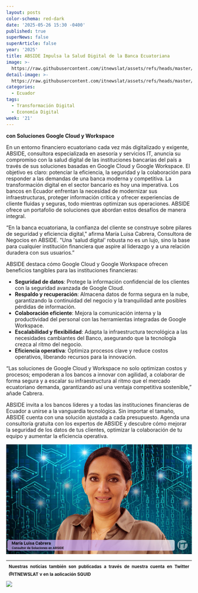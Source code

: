 ```yaml
---
layout: posts
color-schema: red-dark
date: '2025-05-26 15:30 -0400'
published: true
superNews: false
superArticle: false
year: '2025'
title: ABSIDE Impulsa la Salud Digital de la Banca Ecuatoriana
image: >-
  https://raw.githubusercontent.com/itnewslat/assets/refs/heads/master/img/540x320/Maria-Luisa-Cabrera-p.jpg
detail-image: >-
  https://raw.githubusercontent.com/itnewslat/assets/refs/heads/master/img/1024x680/Maria-Luisa-Cabrera-g.jpg
categories:
  - Ecuador
tags:
  - Transformación Digital
  - Economía Digital
week: '21'
---
```

**con Soluciones Google Cloud y Workspace**

En un entorno financiero ecuatoriano cada vez más digitalizado y exigente, ABSIDE, consultora especializada en asesoría y servicios IT, anuncia su compromiso con la salud digital de las instituciones bancarias del país a través de sus soluciones basadas en Google Cloud y Google Workspace. El objetivo es claro: potenciar la eficiencia, la seguridad y la colaboración para responder a las demandas de una banca moderna y competitiva.
La transformación digital en el sector bancario es hoy una imperativa. Los bancos en Ecuador enfrentan la necesidad de modernizar sus infraestructuras, proteger información crítica y ofrecer experiencias de cliente fluidas y seguras, todo mientras optimizan sus operaciones. ABSIDE ofrece un portafolio de soluciones que abordan estos desafíos de manera integral.

“En la banca ecuatoriana, la confianza del cliente se construye sobre pilares de seguridad y eficiencia digital," afirma María Luisa Cabrera, Consultora de Negocios en ABSIDE. "Una 'salud digital' robusta no es un lujo, sino la base para cualquier institución financiera que aspire al liderazgo y a una relación duradera con sus usuarios.”

ABSIDE destaca cómo Google Cloud y Google Workspace ofrecen beneficios tangibles para las instituciones financieras:

- **Seguridad de datos**: Protege la información confidencial de los clientes con la seguridad avanzada de Google Cloud.
- **Respaldo y recuperación**: Almacena datos de forma segura en la nube, garantizando la continuidad del negocio y la tranquilidad ante posibles pérdidas de información.
- **Colaboración eficiente**: Mejora la comunicación interna y la productividad del personal con las herramientas integradas de Google Workspace.
- **Escalabilidad y flexibilidad**: Adapta la infraestructura tecnológica a las necesidades cambiantes del Banco, asegurando que la tecnología crezca al ritmo del negocio.
- **Eficiencia operativa**: Optimiza procesos clave y reduce costos operativos, liberando recursos para la innovación.

“Las soluciones de Google Cloud y Workspace no solo optimizan costos y procesos; empoderan a los bancos a innovar con agilidad, a colaborar de forma segura y a escalar su infraestructura al ritmo que el mercado ecuatoriano demanda, garantizando así una ventaja competitiva sostenible,” añade Cabrera.

ABSIDE invita a los bancos líderes y a todas las instituciones financieras de Ecuador a unirse a la vanguardia tecnológica. Sin importar el tamaño, ABSIDE cuenta con una solución ajustada a cada presupuesto.
Agenda una consultoría gratuita con los expertos de ABSIDE y descubre cómo mejorar la seguridad de los datos de tus clientes, optimizar la colaboración de tu equipo y aumentar la eficiencia operativa.

![](https://raw.githubusercontent.com/itnewslat/assets/refs/heads/master/img/540x320/Maria-Luisa-Cabrera-p.jpg)

<table style="height: 42px;" width="569">
<tbody>
<tr>
<td style="text-align: justify;"><sub><strong>Nuestras noticias también son publicadas a través de nuestra cuenta en Twitter <a href="https://twitter.com/itnewslat?lang=es">@ITNEWSLAT</a> y en la aplicación <a href="https://squidapp.co/en/">SQUID</a></strong></sub></td>
</tr>
</tbody>
</table>

<img src="https://tracker.metricool.com/c3po.jpg?hash=56f88a41e39ab42c063cc51676587a04"/>
